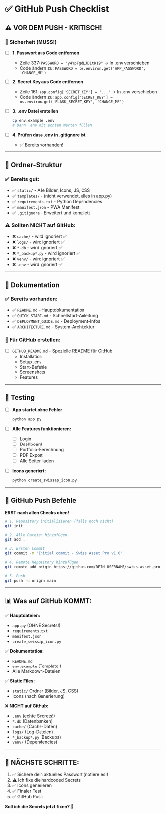# ✅ GitHub Push Checklist

## ⚠️ VOR DEM PUSH - KRITISCH!

### 🔐 **Sicherheit (MUSS!)**

- [ ] **1. Passwort aus Code entfernen**
  - Zeile 337: `PASSWORD = "y4YpFgdLJD1tK19"` → In .env verschieben
  - Code ändern zu: `PASSWORD = os.environ.get('APP_PASSWORD', 'CHANGE_ME')`

- [ ] **2. Secret Key aus Code entfernen**
  - Zeile 161: `app.config['SECRET_KEY'] = '...'` → In .env verschieben
  - Code ändern zu: `app.config['SECRET_KEY'] = os.environ.get('FLASK_SECRET_KEY', 'CHANGE_ME')`

- [ ] **3. .env Datei erstellen**
  ```bash
  cp env.example .env
  # Dann .env mit echten Werten füllen
  ```

- [ ] **4. Prüfen dass .env in .gitignore ist**
  - ✅ Bereits vorhanden!

---

## 📁 **Ordner-Struktur**

### ✅ **Bereits gut:**
- ✅ `static/` - Alle Bilder, Icons, JS, CSS
- ✅ `templates/` - (nicht verwendet, alles in app.py)
- ✅ `requirements.txt` - Python Dependencies
- ✅ `manifest.json` - PWA Manifest
- ✅ `.gitignore` - Erweitert und komplett

### ⚠️ **Sollten NICHT auf GitHub:**
- ❌ `cache/` - wird ignoriert ✅
- ❌ `logs/` - wird ignoriert ✅
- ❌ `*.db` - wird ignoriert ✅
- ❌ `*_backup*.py` - wird ignoriert ✅
- ❌ `venv/` - wird ignoriert ✅
- ❌ `.env` - wird ignoriert ✅

---

## 📝 **Dokumentation**

### ✅ **Bereits vorhanden:**
- ✅ `README.md` - Hauptdokumentation
- ✅ `QUICK_START.md` - Schnellstart-Anleitung
- ✅ `DEPLOYMENT_GUIDE.md` - Deployment-Infos
- ✅ `ARCHITECTURE.md` - System-Architektur

### 📄 **Für GitHub erstellen:**
- [ ] `GITHUB_README.md` - Spezielle README für GitHub
  - Installation
  - Setup .env
  - Start-Befehle
  - Screenshots
  - Features

---

## 🧪 **Testing**

- [ ] **App startet ohne Fehler**
  ```bash
  python app.py
  ```

- [ ] **Alle Features funktionieren:**
  - [ ] Login
  - [ ] Dashboard
  - [ ] Portfolio-Berechnung
  - [ ] PDF Export
  - [ ] Alle Seiten laden

- [ ] **Icons generiert:**
  ```bash
  python create_swissap_icon.py
  ```

---

## 🚀 **GitHub Push Befehle**

**ERST nach allen Checks oben!**

```bash
# 1. Repository initialisieren (falls noch nicht)
git init

# 2. Alle Dateien hinzufügen
git add .

# 3. Ersten Commit
git commit -m "Initial commit - Swiss Asset Pro v1.0"

# 4. Remote Repository hinzufügen
git remote add origin https://github.com/DEIN_USERNAME/swiss-asset-pro.git

# 5. Push
git push -u origin main
```

---

## 📊 **Was auf GitHub KOMMT:**

✅ **Hauptdateien:**
- `app.py` (OHNE Secrets!)
- `requirements.txt`
- `manifest.json`
- `create_swissap_icon.py`

✅ **Dokumentation:**
- `README.md`
- `env.example` (Template!)
- Alle Markdown-Dateien

✅ **Static Files:**
- `static/` Ordner (Bilder, JS, CSS)
- Icons (nach Generierung)

❌ **NICHT auf GitHub:**
- `.env` (echte Secrets!)
- `*.db` (Datenbanken)
- `cache/` (Cache-Daten)
- `logs/` (Log-Dateien)
- `*_backup*.py` (Backups)
- `venv/` (Dependencies)

---

## 🎯 **NÄCHSTE SCHRITTE:**

1. ✅ Sichere dein aktuelles Passwort (notiere es!)
2. ⚠️ Ich fixe die hardcoded Secrets
3. ✅ Icons generieren
4. ✅ Finaler Test
5. ✅ GitHub Push

**Soll ich die Secrets jetzt fixen?** 🔐


